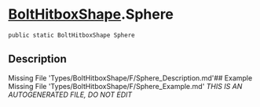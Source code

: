 # [BoltHitboxShape](Types/BoltHitboxShape.md).Sphere
`public static BoltHitboxShape Sphere`
## Description
Missing File 'Types/BoltHitboxShape/F/Sphere_Description.md'## Example
Missing File 'Types/BoltHitboxShape/F/Sphere_Example.md'
*THIS IS AN AUTOGENERATED FILE, DO NOT EDIT*
